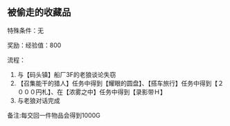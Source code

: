 ## 被偷走的收藏品
特殊条件：无

奖励：经验值：800

流程：

1. 与【码头镇】船厂3F的老狼谈论失窃
2. 【召集能干的猎人】任务中得到【耀眼的圆盘】、【搭车旅行】任务中得到【２０００円札】、在【浓雾之中】任务中得到【录影带Ｈ】
3. 与老狼对话完成


备注:每交回一件物品会得到1000G

